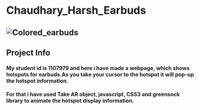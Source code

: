 # Chaudhary_Harsh_Earbuds
## ![Colored_earbuds](https://github.com/Harssh07/Chaudhary_Harsh_Earbuds/assets/121983623/11fe4a4b-b551-4eaa-a0ab-f2f35fd81092)

## Project Info
#### My student id is 1107979 and here i have made a webpage, which shows hotspots for earbuds.As you take your cursor to the hotspot it will pop-up the hotspot information.
#### For that i have used Take AR object, javascript, CSS3 and greensock library to animate the hotspot display information.


